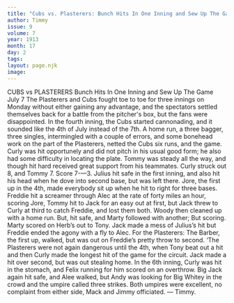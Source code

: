 ```yaml
---
title: "Cubs vs. Plasterers: Bunch Hits In One Inning and Sew Up The Game"
author: Timmy
issue: 9
volume: 7
year: 1913
month: 17
day: 2
tags:
layout: page.njk
image:
---
```

CUBS vs PLASTERERS    Bunch Hits In One Inning and Sew Up The Game    July 7    The Plasterers and Cubs fought toe to toe for three innings on Monday without either gaining any advantage, and the spectators settled themselves back for a battle from the pitcher's box, but the fans were disappointed. In the fourth inning, the Cubs started cannonading, and it sounded like the 4th of July instead of the 7th. A home run, a three bagger, three singles, intermingled with a couple of errors, and some bonehead work on the part of the Plasterers, netted the Cubs six runs, and the game. Curly was hit opportunely and did not pitch in his usual good form; he also had some difficulty in locating the plate. Tommy was steady all the way, and though hit hard received great support from his teammates. Curly struck out 8, and Tommy 7. Score 7-—3.    Julius hit safe in the first inning, and also hit his head when he dove into second base, but was left there. Jore, the first up in the 4th, made everybody sit up when he hit to right for three bases. Freddie hit a screamer through Alec at the rate of forty miles an hour, scoring Jore, Tommy hit to Jack for an easy out at first, but Jack threw to Curly at third to catch Freddie, and lost them both. Woody then cleaned up with a home run. But, hit safe, and Marty followed with another; But scoring. Marty scored on Herb’s out to Tony. Jack made a mess of Julius’s hit but Freddie ended the agony with a fly to Alec.    For the Plasterers: The Barber, the first up, walked, but was out on Freddie’s pretty throw to second. ‘The Plasterers were not again dangerous until the 4th, when Tony beat out a hit and then Curly made the longest hit of the game for the circuit. Jack made a hit over second, but was out stealing home. In the 6th inning, Curly was hit in the stomach, and Felix running for him scored on an overthrow. Big Jack again hit safe, and Alee walked, but Andy was looking for Big Whitey in the crowd and the umpire called three strikes. Both umpires were excellent, no complaint from either side, Mack and Jimmy officiated. — Timmy.    

